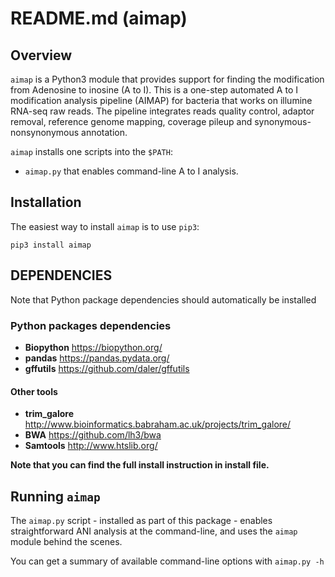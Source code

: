 # README.md (aimap)
## Overview
`aimap` is a Python3 module that provides support for finding the modification from Adenosine to inosine (A to I). This is a one-step automated A to I modification analysis pipeline (AIMAP) for bacteria that works on illumine RNA-seq raw reads. 
The pipeline integrates reads quality control, adaptor removal, reference genome mapping, coverage pileup and synonymous-nonsynonymous annotation.

`aimap` installs one scripts into the `$PATH`:

* `aimap.py` that enables command-line A to I analysis.

## Installation

The easiest way to install `aimap` is to use `pip3`:

```
pip3 install aimap
```

## DEPENDENCIES

Note that Python package dependencies should automatically be installed

### Python packages dependencies

* **Biopython** <https://biopython.org/>
* **pandas** <https://pandas.pydata.org/>
* **gffutils** <https://github.com/daler/gffutils>

#### Other tools

* **trim_galore** <http://www.bioinformatics.babraham.ac.uk/projects/trim_galore/>
* **BWA** <https://github.com/lh3/bwa>
* **Samtools** <http://www.htslib.org/>

**Note that you can find the full install instruction in install file.**

## Running `aimap`

The `aimap.py` script - installed as part of this package - enables straightforward ANI analysis at the command-line, and uses the `aimap` module behind the scenes.

You can get a summary of available command-line options with `aimap.py -h`



